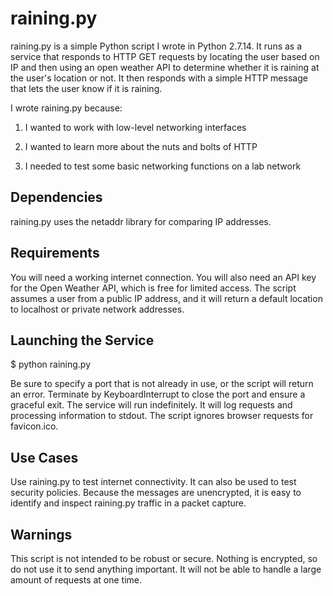 # raining.py

raining.py is a simple Python script I wrote in Python 2.7.14. It runs as a service that responds to HTTP GET requests by locating the user based on IP and then using an open weather API to determine whether it is raining at the user's location or not. It then responds with a simple HTTP message that lets the user know if it is raining.

I wrote raining.py because:

1. I wanted to work with low-level networking interfaces

2. I wanted to learn more about the nuts and bolts of HTTP

3. I needed to test some basic networking functions on a lab network

## Dependencies

raining.py uses the netaddr library for comparing IP addresses.

## Requirements

You will need a working internet connection. You will also need an API key for the Open Weather API, which is free for limited access. The script assumes a user from a public IP address, and it will return a default location to localhost or private network addresses.

## Launching the Service

$ python raining.py <port>

Be sure to specify a port that is not already in use, or the script will return an error. Terminate by KeyboardInterrupt to close the port and ensure a graceful exit. The service will run indefinitely. It will log requests and processing information to stdout. The script ignores browser requests for favicon.ico.

## Use Cases

Use raining.py to test internet connectivity. It can also be used to test security policies. Because the messages are unencrypted, it is easy to identify and inspect raining.py traffic in a packet capture. 

## Warnings

This script is not intended to be robust or secure. Nothing is encrypted, so do not use it to send anything important. It will not be able to handle a large amount of requests at one time.
